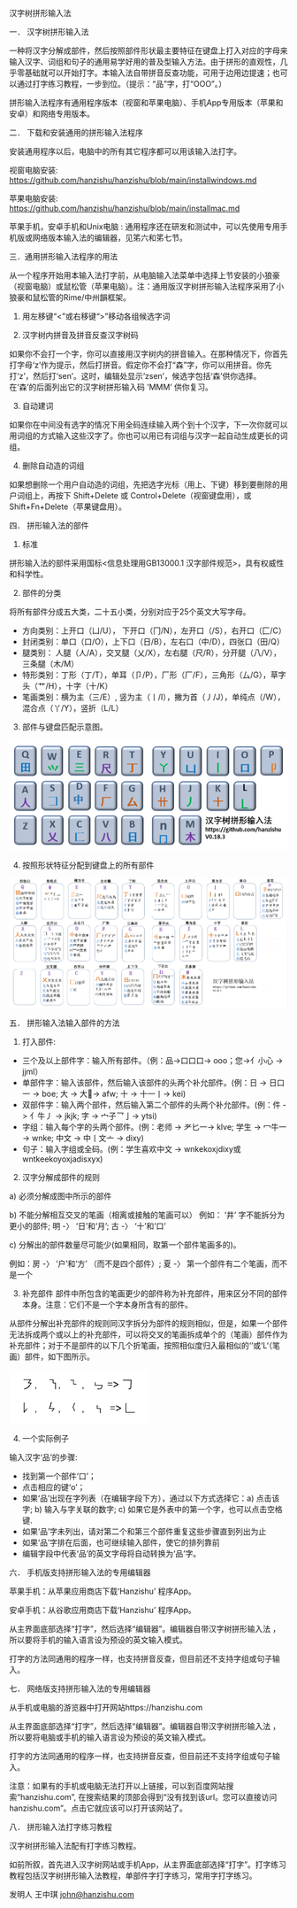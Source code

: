 ﻿
汉字树拼形输入法 


一． 汉字树拼形输入法 

一种将汉字分解成部件，然后按照部件形状最主要特征在键盘上打入对应的字母来输入汉字、词组和句子的通用易学好用的普及型输入方法。由于拼形的直观性，几乎零基础就可以开始打字。本输入法自带拼音反查功能，可用于边用边提速；也可以通过打字练习教程，一步到位。（提示：“品”字，打“OOO”。）
   
拼形输入法程序有通用程序版本（视窗和苹果电脑）、手机App专用版本（苹果和安卓）和网络专用版本。
       

二． 下载和安装通用的拼形输入法程序

安装通用程序以后，电脑中的所有其它程序都可以用该输入法打字。
   
视窗电脑安装: https://github.com/hanzishu/hanzishu/blob/main/installwindows.md

苹果电脑安装: https://github.com/hanzishu/hanzishu/blob/main/installmac.md

苹果手机，安卓手机和Unix电脑 : 通用程序还在研发和测试中，可以先使用专用手机版或网络版本输入法的编辑器，见笫六和笫七节。


三．通用拼形输入法程序的用法

从一个程序开始用本输入法打字前，从电脑输入法菜单中选择上节安装的小狼豪（视窗电脑）或鼠松管（苹果电脑）。注：通用版汉字树拼形输入法程序采用了小狼豪和鼠松管的Rime/中州韻框架。

1. 用左移键“<”或右移键“>”移动各组候选字词

2. 汉字树内拼音及拼音反查汉字树码

如果你不会打一个字，你可以直接用汉字树内的拼音输入。在那种情况下，你首先打字母‘z’作为提示，然后打拼音。假定你不会打“森”字，你可以用拼音。你先打‘z’，然后打‘sen’。这时，编辑处显示‘zsen’，候选字包括‘森’供你选择。在‘森’的后面列出它的汉字树拼形输入码 ’MMM’ 供你复习。

3. 自动建词

如果你在中间没有选字的情况下用全码连续输入两个到十个汉字，下一次你就可以用词组的方式输入这些汉字了。你也可以用已有词组与汉字一起自动生成更长的词组。

4. 删除自动造的词组

如果想删除一个用户自动造的词组，先把选字光标（用上、下键）移到要刪除的用户词组上，再按下 Shift+Delete 或 Control+Delete（视窗键盘用），或Shift+Fn+Delete（苹果键盘用）。


四． 拼形输入法的部件

1. 标准

拼形输入法的部件采用国标<信息处理用GB13000.1 汉字部件规范>，具有权威性和科学性。

2. 部件的分类

将所有部件分成五大类，二十五小类，分别对应于25个英文大写字母。

- 方向类别：上开口（凵/U）， 下开口（冂/N），左开口（/S），右开口（匚/C）
- 封闭类别：单口（口/O），上下口（日/B），左右口（中/D），四张口（田/Q）
- 腿类别： 人腿（人/A），交叉腿（乂/X），左右腿（尺/R），分开腿（八/V），三条腿（木/M）
- 特形类别：丁形（丁/T），单耳（卩/P），厂形（厂/F），三角形（厶/G），草字头（艹/H），十字（十/K）
- 笔画类别：横为主（三/E）, 竖为主（丨/I），撇为首（丿/J），单纯点（/W），混合点（丫/Y），竖折（L/L）
   
3. 部件与键盘匹配示意图。
       
![alt text](https://github.com/hanzishu/hanzishu/blob/main/keymapping.png)

4. 按照形状特征分配到键盘上的所有部件
   
![alt text](https://github.com/hanzishu/hanzishu/blob/main/detailedkeymapping.png)
       

五． 拼形输入法输入部件的方法

1. 打入部件:

- 三个及以上部件字：输入所有部件。（例：品->口口口-> ooo；您->亻小心 -> jjml）
- 单部件字：输入该部件，然后输入该部件的头两个补允部件。(例：日 -> 日口一 -> boe; 大 -> 大-> afw; 十 -> 十一丨-> kei)
- 双部件字：输入两个部件，然后输入第二个部件的头两个补允部件。(例：件 -> 亻牛丿 -> jkjk; 字 -> 宀子乛亅-> ytsi)
- 字组：输入每个字的头两个部件。(例：老师 -> 耂匕一-> klve; 学生 -> 冖牛一 -> wnke; 中文 -> 中丨文亠 -> dixy)
- 句子：输入字组或全码。(例：学生喜欢中文 -> wnkekoxjdixy或wntkeekoyoxjadisxyx)

2. 汉字分解成部件的规则

a) 必须分解成图中所示的部件

b) 不能分解相互交叉的笔画（相离或接触的笔画可以）
例如： ‘井’ 字不能拆分为更小的部件; 明 -〉 ‘日’和‘月’; 古 -〉 ‘十’和‘口’

c) 分解出的部件数量尽可能少(如果相同，取第一个部件笔画多的)。

例如：房 -〉 ‘户’和‘方’ （而不是四个部件）; 夏 -〉 第一个部件有二个笔画，而不是一个

3. 补充部件
部件中所包含的笔画更少的部件称为补充部件，用来区分不同的部件本身。注意：它们不是一个字本身所含有的部件。

从部件分解出补充部件的规则同汉字拆分为部件的规则相似，但是，如果一个部件无法拆成两个或以上的补充部件，可以将交叉的笔画拆成单个的（笔画）部件作为补充部件；对于不是部件的以下几个折笔画，按照相似度归入最相似的‘’或‘L‘（笔画）部件，如下图所示。

![alt text](https://github.com/hanzishu/hanzishu/blob/main/strokemapping.png)
   
4. 一个实际例子

输入汉字‘品’的步骤:

- 找到第一个部件‘口’；
- 点击相应的键‘o’；
- 如果‘品’出现在字列表（在编辑字段下方），通过以下方式选择它：a) 点击该字; b) 输入与字关联的数字; c) 如果它是外表中的第一个字，也可以点击空格键.
- 如果‘品’字未列出，请对第二个和第三个部件重复这些步骤直到列出为止
- 如果‘品’字排在后面，也可继续输入部件，使它的排列靠前
- 编辑字段中代表‘品’的英文字母将自动转换为‘品’字。


六． 手机版支持拼形输入法的专用编辑器

苹果手机：从苹果应用商店下载‘Hanzishu’ 程序App。

安卓手机：从谷歌应用商店下载‘Hanzishu’ 程序App。

从主界面底部选择“打字”，然后选择“编辑器”。编辑器自带汉字树拼形输入法 ，所以要将手机的输入语言设为预设的英文输入模式。

打字的方法同通用的程序一样，也支持拼音反查，但目前还不支持字组或句子输入。


七． 网络版支持拼形输入法的专用编辑器

从手机或电脑的游览器中打开网站https://hanzishu.com

从主界面底部选择“打字”，然后选择“编辑器”。编辑器自带汉字树拼形输入法 ，所以要将电脑或手机的输入语言设为预设的英文输入模式。

打字的方法同通用的程序一样，也支持拼音反查，但目前还不支持字组或句子输入。

注意：如果有的手机或电脑无法打开以上链接，可以到百度网站搜索“hanzishu.com”, 在搜索结果的顶部会得到“没有找到该url。您可以直接访问hanzishu.com”。点击它就应该可以打开该网站了。


八． 拼形输入法打字练习教程

汉字树拼形输入法配有打字练习教程。
   
如前所叙，首先进入汉字树网站或手机App，从主界面底部选择“打字”。打字练习教程包括汉字树拼形输入法教程，单部件字打字练习，常用字打字练习。



发明人	王中琪	john@hanzishu.com


